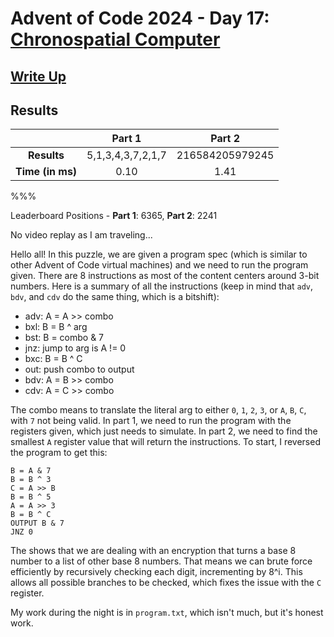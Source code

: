# Advent of Code 2024 - Day 17: [Chronospatial Computer](https://adventofcode.com/2024/day/17)

## [Write Up](https://codingap.github.io/advent-of-code/writeups/2024/day17)

## Results

|                  | **Part 1** | **Part 2** |
| :--------------: | :--------: | :--------: |
|   **Results**    | 5,1,3,4,3,7,2,1,7 | 216584205979245 |
| **Time (in ms)** | 0.10 | 1.41 |

%%%

Leaderboard Positions - **Part 1**: 6365, **Part 2**: 2241

No video replay as I am traveling...

Hello all! In this puzzle, we are given a program spec (which is similar to other Advent of Code virtual machines) and we need to run the program given. There are 8 instructions as most of the content centers around 3-bit numbers. Here is a summary of all the instructions (keep in mind that `adv`, `bdv`, and `cdv` do the same thing, which is a bitshift):

- adv: A = A >> combo
- bxl: B = B ^ arg
- bst: B = combo & 7
- jnz: jump to arg is A != 0
- bxc: B = B ^ C
- out: push combo to output
- bdv: A = B >> combo
- cdv: A = C >> combo

The combo means to translate the literal arg to either `0`, `1`, `2`, `3`, or `A`, `B`, `C`, with `7` not being valid. In part 1, we need to run the program with the registers given, which just needs to simulate. In part 2, we need to find the smallest `A` register value that will return the instructions. To start, I reversed the program to get this:

```
B = A & 7
B = B ^ 3
C = A >> B
B = B ^ 5
A = A >> 3
B = B ^ C
OUTPUT B & 7
JNZ 0
```

The shows that we are dealing with an encryption that turns a base 8 number to a list of other base 8 numbers. That means we can brute force efficiently by recursively checking each digit, incrementing by 8^i. This allows all possible branches to be checked, which fixes the issue with the `C` register.

My work during the night is in `program.txt`, which isn't much, but it's honest work.